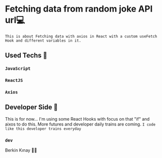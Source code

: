 # Fetching data from random joke API url💻
`This is about Fetching data with axios in React with a custom useFetch Hook and different variables in it.`

## Used Techs 🥰

### `JavaScript`
### `ReactJS`
### `Axios`

## Developer Side 💫
This is for now... I'm using some React Hooks with focus on that "if" and aixos to do this. More futures and developer daily trains are coming.
`I code like this developer trains everyday`

### `dev`
Berkin Kınay 👨‍💻
